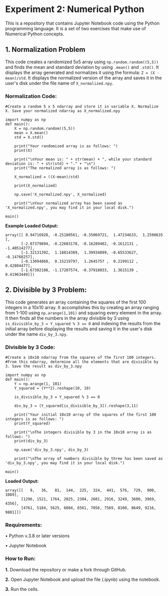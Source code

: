# Experiment 2: Numerical Python

This is a repository that contains Jupyter Notebook code using the Python programming language. It is a set of two exercises that make use of Numerical Python concepts.

## 1. Normalization Problem
This code creates a randomized 5x5 array using ```np.random.random((5,5))``` and finds the mean and standard deviation by using ```.mean()``` and ```.std()```. It displays the array generated and normalizes it using the formula: ```Z = (X - mean)/std```. It displays the normalized version of the array and saves it in the user's disk under the file name of `X_normalized.npy`.

### Normalization Code:
```
#Create a random 5 x 5 ndarray and store it in variable X. Normalize X. Save your normalized ndarray as X_normalized.npy

import numpy as np
def main():
    X = np.random.random((5,5))
    mean = X.mean()
    std = X.std()

    print("Your randomized array is as follows: ")
    print(X)

    print("\nYour mean is: " + str(mean) + ", while your standard deviation is: " + str(std) + "." + "\n")
    print("The normalized array is as follows: ")

    X_normalized = ((X-mean)/std)

    print(X_normalized)

    np.save('X_normalized.npy', X_normalized)

    print("\nYour normalized array has been saved as 'X_normalized.npy', you may find it in your local disk.")

main()
```

**Example Loaded Output:**
```
array([[ 0.94716928, -0.25180561, -0.35069721,  1.47234633,  1.2590635 ],
       [-2.07379894, -0.22683178, -0.16289402, -0.1612131 , -1.40514277],
       [-1.32131392,  1.18814389,  1.39934099, -0.65533627, -0.14768257],
       [-0.13094868,  0.15219797,  1.2645757 ,  0.2199112 ,  0.42804477],
       [-1.67302108, -1.17207574, -0.37918033,  1.3615139 ,  0.41963449]])
```

## 2. Divisible by 3 Problem:
This code generates an array containing the squares of the first 100 integers in a 10x10 array. It accomplishes this by creating an array ranging from 1-100 using ```np.arange(1,101)``` and squaring every element in the array. It then finds all the numbers in the array divisible by 3 using ```is_divisible_by_3 = Y_squared % 3 == 0``` and indexing the results from the initial array before displaying the results and saving it in the user's disk under the name `div_by_3.npy`.

### Divisible by 3 Code:
```
#Create a 10x10 ndarray from the squares of the first 100 integers. 
#From this ndarray, determine all the elements that are divisible by 3. Save the result as div_by_3.npy

import numpy as np
def main():
    Y = np.arange(1, 101)
    Y_squared = (Y**2).reshape(10, 10)

    is_divisible_by_3 = Y_squared % 3 == 0

    div_by_3 = (Y_squared[is_divisible_by_3]).reshape(3,11)

    print("Your initial 10x10 array of the squares of the first 100 integers is as follows: ")
    print(Y_squared)

    print("\nThe integers divisible by 3 in the 10x10 array is as follows: ")
    print(div_by_3)

    np.save('div_by_3.npy', div_by_3)

    print("\nThe array of numbers divisible by three has been saved as 'div_by_3.npy', you may find it in your local disk.")
    
main()
```

**Loaded Output:**
```
array([[   9,   36,   81,  144,  225,  324,  441,  576,  729,  900, 1089],
       [1296, 1521, 1764, 2025, 2304, 2601, 2916, 3249, 3600, 3969, 4356],
       [4761, 5184, 5625, 6084, 6561, 7056, 7569, 8100, 8649, 9216, 9801]])
```

### Requirements:

• Python v.3.8 or later versions

• Jupyter Notebook

### How to Run:

**1.** Download the repository or make a fork through GitHub.

**2.** Open Jupyter Notebook and upload the file (.ipynb) using the notebook.

**3.** Run the cells.
